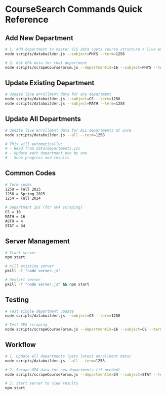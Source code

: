 # CourseSearch Commands Quick Reference

## Add New Department

```bash
# 1. Add department to master SIS data (gets course structure + live enrollment)
node scripts/databuilder.js --subject=PHYS --term=1258

# 2. Get GPA data for that department
node scripts/scrapeCourseForum.js --departmentId=16 --subject=PHYS --term=1258
```

## Update Existing Department

```bash
# Update live enrollment data for any department
node scripts/databuilder.js --subject=CS --term=1258
node scripts/databuilder.js --subject=MATH --term=1258
```

## Update All Departments

```bash
# Update live enrollment data for ALL departments at once
node scripts/databuilder.js --all --term=1258

# This will automatically:
# - Read from data/departments.csv
# - Update each department one by one
# - Show progress and results
```

## Common Codes

```bash
# Term codes
1258 = Fall 2025
1256 = Spring 2025
1254 = Fall 2024

# Department IDs (for GPA scraping)
CS = 16
MATH = 16  
ASTR = 4
STAT = 34
```

## Server Management

```bash
# Start server
npm start

# Kill existing server
pkill -f "node server.js"

# Restart server
pkill -f "node server.js" && npm start
```

## Testing

```bash
# Test single department update
node scripts/databuilder.js --subject=CS --term=1258

# Test GPA scraping
node scripts/scrapeCourseForum.js --departmentId=16 --subject=CS --term=1258
```

## Workflow

```bash
# 1. Update all departments (gets latest enrollment data)
node scripts/databuilder.js --all --term=1258

# 2. Scrape GPA data for new departments (if needed)
node scripts/scrapeCourseForum.js --departmentId=34 --subject=STAT --term=1258

# 3. Start server to view results
npm start
``` 